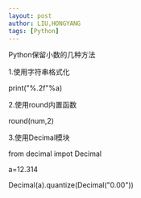 ```yaml
---
layout: post
author: LIU,HONGYANG
tags: [Python]
---
```








Python保留小数的几种方法

1.使用字符串格式化

print("%.2f"%a)

2.使用round内置函数

round(num,2)

3.使用Decimal模块

from decimal impot Decimal

a=12.314

Decimal(a).quantize(Decimal("0.00"))